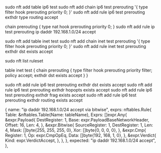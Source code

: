 sudo nft add table ip6 test
sudo nft add chain ip6 test prerouting '{ type filter hook prerouting priority 0; }'
sudo nft add rule ip6 test prerouting exthdr type routing accept

chain prerouting {
    type nat hook prerouting priority 0;
}
sudo nft add rule ip test prerouting ip daddr 192.168.1.0/24 accept




sudo nft add table inet test
sudo nft add chain inet test prerouting '{ type filter hook prerouting priority 0; }'
sudo nft add rule inet test prerouting exthdr dst exists accept


sudo nft list ruleset

table inet test {
        chain prerouting {
                type filter hook prerouting priority filter; policy accept;
                exthdr dst exists accept
        }
}


sudo nft add rule ip6 test prerouting exthdr dst exists accept
sudo nft add rule ip6 test prerouting exthdr hopopts exists accept
sudo nft add rule ip6 test prerouting exthdr frag exists accept
sudo nft add rule ip6 test prerouting exthdr routing exists accept



{
    name: "ip daddr 192.168.1.0/24 accept via bitwise",
    exprs: nftables.Rule{
        Table: &nftables.Table{Name: tableName},
        Exprs: []expr.Any{
            &expr.Payload{
                DestRegister: 1,
                Base:         expr.PayloadBaseNetworkHeader,
                Offset:       16,
                Len:          4,
            },
            &expr.Bitwise{
                SourceRegister: 1,
                DestRegister:   1,
                Len:            4,
                Mask:           []byte{255, 255, 255, 0},
                Xor:            []byte{0, 0, 0, 0},
            },
            &expr.Cmp{
                Register: 1,
                Op:       expr.CmpOpEq,
                Data:     []byte{192, 168, 1, 0},
            },
            &expr.Verdict{
                Kind: expr.VerdictAccept,
            },
        },
    },
    expected: "ip daddr 192.168.1.0/24 accept",
},








